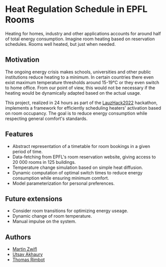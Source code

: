# Heat Regulation Schedule in EPFL Rooms
Heating for homes, industry and other applications accounts for around half of total energy consumption. Imagine room heating based on reservation schedules. Rooms well heated, but just when needed.

## Motivation
The ongoing energy crisis makes schools, universities and other public institutions reduce heating to a minimum. In certain countries there even exist maximum temperature thresholds around 15-19°C or they even switch to home office. From our point of view, this would not be necessary if the heating would be dynamically adapted based on the actual usage.

This project, realized in 24 hours as part of the [LauzHack2022](https://lauzhack.com/) hackathon, implements a framework for efficiently scheduling heaters' activation based on room occupancy. The goal is to reduce energy consumption while respecting general comfort's standards.

## Features
- Abstract representation of a timetable for room bookings in a given period of time.
- Data-fetching from EPFL's room reservation website, giving access to 20 000 rooms in 125 buildings.
- Temperature change simulation based on simple heat diffusion.
- Dynamic computation of optimal switch times to reduce energy consumption while ensuring minimum comfort.
- Model parameterization for personal preferences.

## Future extensions
- Consider room transitions for optimizing energy useage.
- Dynamic change of room temperature.
- Manual impulse on the system.

## Authors
- [Martin Zwifl](https://github.com/martin-zwifl)
- [Utsav Akhaury](https://github.com/utsav-akhaury)
- [Thomas Rimbot](https://github.com/Thomas-debug-creator)